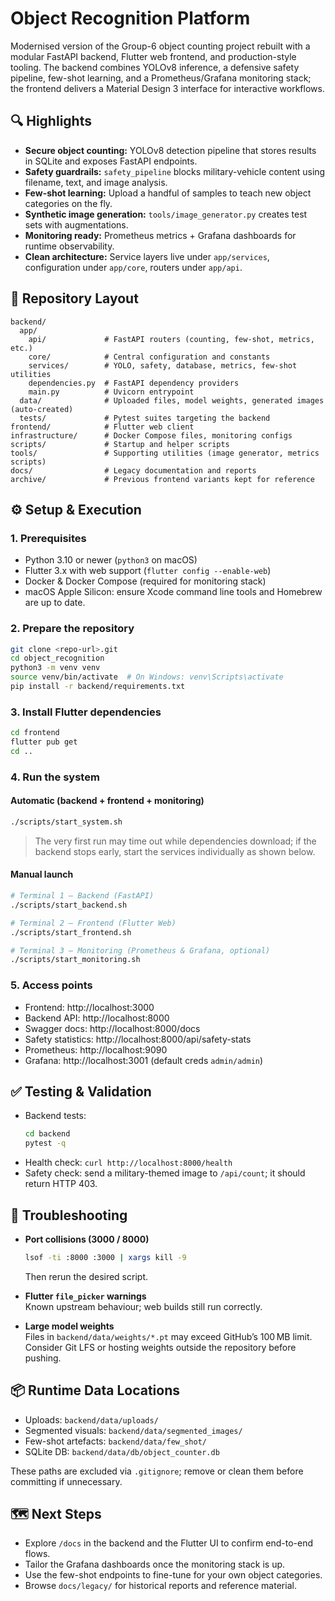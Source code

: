 # Object Recognition Platform

Modernised version of the Group-6 object counting project rebuilt with a modular FastAPI backend, Flutter web frontend, and production-style tooling. The backend combines YOLOv8 inference, a defensive safety pipeline, few-shot learning, and a Prometheus/Grafana monitoring stack; the frontend delivers a Material Design 3 interface for interactive workflows.

## 🔍 Highlights
- **Secure object counting:** YOLOv8 detection pipeline that stores results in SQLite and exposes FastAPI endpoints.
- **Safety guardrails:** `safety_pipeline` blocks military-vehicle content using filename, text, and image analysis.
- **Few-shot learning:** Upload a handful of samples to teach new object categories on the fly.
- **Synthetic image generation:** `tools/image_generator.py` creates test sets with augmentations.
- **Monitoring ready:** Prometheus metrics + Grafana dashboards for runtime observability.
- **Clean architecture:** Service layers live under `app/services`, configuration under `app/core`, routers under `app/api`.

## 📁 Repository Layout
```
backend/
  app/
    api/             # FastAPI routers (counting, few-shot, metrics, etc.)
    core/            # Central configuration and constants
    services/        # YOLO, safety, database, metrics, few-shot utilities
    dependencies.py  # FastAPI dependency providers
    main.py          # Uvicorn entrypoint
  data/              # Uploaded files, model weights, generated images (auto-created)
  tests/             # Pytest suites targeting the backend
frontend/            # Flutter web client
infrastructure/      # Docker Compose files, monitoring configs
scripts/             # Startup and helper scripts
tools/               # Supporting utilities (image generator, metrics scripts)
docs/                # Legacy documentation and reports
archive/             # Previous frontend variants kept for reference
```

## ⚙️ Setup & Execution

### 1. Prerequisites
- Python 3.10 or newer (`python3` on macOS)
- Flutter 3.x with web support (`flutter config --enable-web`)
- Docker & Docker Compose (required for monitoring stack)
- macOS Apple Silicon: ensure Xcode command line tools and Homebrew are up to date.

### 2. Prepare the repository
```bash
git clone <repo-url>.git
cd object_recognition
python3 -m venv venv
source venv/bin/activate  # On Windows: venv\Scripts\activate
pip install -r backend/requirements.txt
```

### 3. Install Flutter dependencies
```bash
cd frontend
flutter pub get
cd ..
```

### 4. Run the system
#### Automatic (backend + frontend + monitoring)
```bash
./scripts/start_system.sh
```
> The very first run may time out while dependencies download; if the backend stops early, start the services individually as shown below.

#### Manual launch
```bash
# Terminal 1 – Backend (FastAPI)
./scripts/start_backend.sh

# Terminal 2 – Frontend (Flutter Web)
./scripts/start_frontend.sh

# Terminal 3 – Monitoring (Prometheus & Grafana, optional)
./scripts/start_monitoring.sh
```

### 5. Access points
- Frontend: http://localhost:3000
- Backend API: http://localhost:8000
- Swagger docs: http://localhost:8000/docs
- Safety statistics: http://localhost:8000/api/safety-stats
- Prometheus: http://localhost:9090
- Grafana: http://localhost:3001 (default creds `admin/admin`)

## ✅ Testing & Validation
- Backend tests:
  ```bash
  cd backend
  pytest -q
  ```
- Health check: `curl http://localhost:8000/health`
- Safety check: send a military-themed image to `/api/count`; it should return HTTP 403.

## 🧯 Troubleshooting
- **Port collisions (3000 / 8000)**  
  ```bash
  lsof -ti :8000 :3000 | xargs kill -9
  ```
  Then rerun the desired script.

- **Flutter `file_picker` warnings**  
  Known upstream behaviour; web builds still run correctly.

- **Large model weights**  
  Files in `backend/data/weights/*.pt` may exceed GitHub’s 100 MB limit. Consider Git LFS or hosting weights outside the repository before pushing.

## 📦 Runtime Data Locations
- Uploads: `backend/data/uploads/`
- Segmented visuals: `backend/data/segmented_images/`
- Few-shot artefacts: `backend/data/few_shot/`
- SQLite DB: `backend/data/db/object_counter.db`

These paths are excluded via `.gitignore`; remove or clean them before committing if unnecessary.


## 🗺️ Next Steps
- Explore `/docs` in the backend and the Flutter UI to confirm end-to-end flows.
- Tailor the Grafana dashboards once the monitoring stack is up.
- Use the few-shot endpoints to fine-tune for your own object categories.
- Browse `docs/legacy/` for historical reports and reference material.


